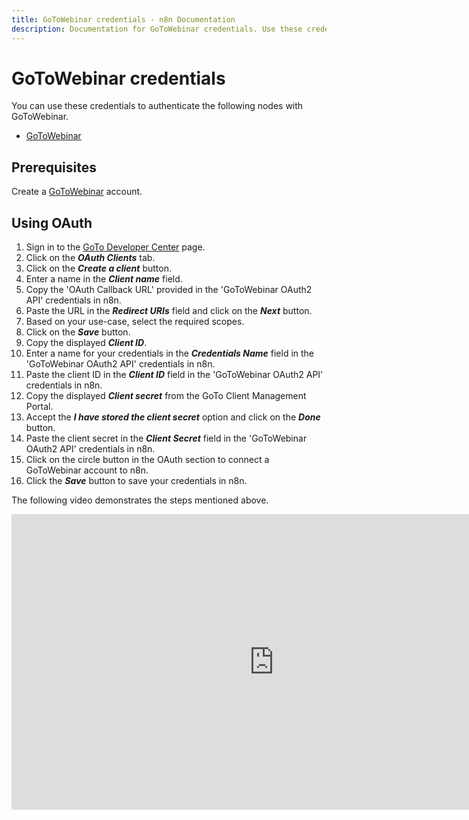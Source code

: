 ```yaml
---
title: GoToWebinar credentials - n8n Documentation
description: Documentation for GoToWebinar credentials. Use these credentials to authenticate GoToWebinar in n8n, a workflow automation platform.
---
```


# GoToWebinar credentials

You can use these credentials to authenticate the following nodes with GoToWebinar.

- [GoToWebinar](/integrations/builtin/app-nodes/n8n-nodes-base.gotowebinar/)

## Prerequisites

Create a [GoToWebinar](https://gotowebinar.com/) account.

## Using OAuth

<!-- !!! tip  Note for n8n Cloud users
    You'll only need to enter the Credentials Name and click on the circle button in the OAuth section to connect your GoToWebinar account to n8n.
 -->

1. Sign in to the [GoTo Developer Center](https://developer.goto.com/) page.
2. Click on the ***OAuth Clients*** tab.
3. Click on the ***Create a client*** button.
4. Enter a name in the ***Client name*** field.
5. Copy the 'OAuth Callback URL' provided in the 'GoToWebinar OAuth2 API' credentials in n8n.
6. Paste the URL in the ***Redirect URIs*** field and click on the ***Next*** button.
7. Based on your use-case, select the required scopes.
8. Click on the ***Save*** button.
9. Copy the displayed ***Client ID***.
10. Enter a name for your credentials in the ***Credentials Name*** field in the 'GoToWebinar OAuth2 API' credentials in n8n.
11. Paste the client ID in the ***Client ID*** field in the 'GoToWebinar OAuth2 API' credentials in n8n.
12. Copy the displayed ***Client secret*** from the GoTo Client Management Portal.
13. Accept the ***I have stored the client secret*** option and click on the ***Done*** button.
14. Paste the client secret in the ***Client Secret*** field in the 'GoToWebinar OAuth2 API' credentials in n8n.
15. Click on the circle button in the OAuth section to connect a GoToWebinar account to n8n.
16. Click the ***Save*** button to save your credentials in n8n.

The following video demonstrates the steps mentioned above.

<div class="video-container">
<iframe width="840" height="472.5" src="https://www.youtube.com/embed/tpauUQ2zTkk" frameborder="0" allow="accelerometer; autoplay; clipboard-write; encrypted-media; gyroscope; picture-in-picture" allowfullscreen></iframe>
</div>


